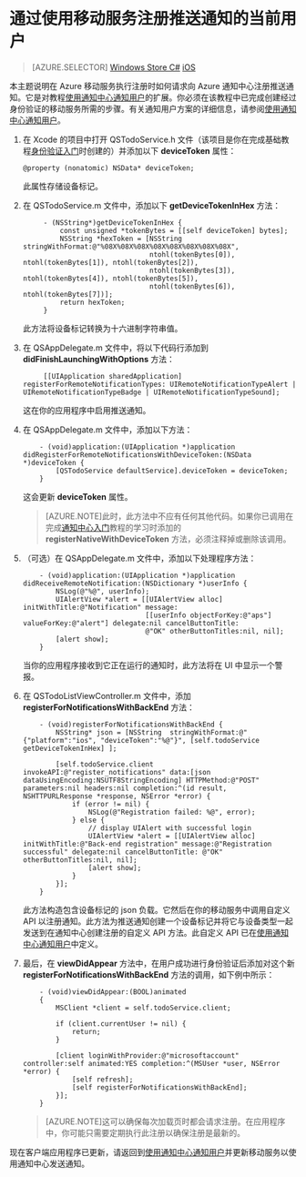 <properties 
	pageTitle="使用移动服务注册推送通知的当前用户 | Windows Azure" 
	description="了解在 Azure 移动服务执行注册时如何在 iOS 应用程序中请求向 Azure 通知中心注册推送通知。" 
	services="notification-hubs" 
	documentationCenter="ios" 
	authors="ysxu" 
	manager="dwrede" 
	editor=""/>

<tags 
	ms.service="mobile-services" 
	ms.date="07/28/2015" 
	wacn.date="12/17/2015"/>

# 通过使用移动服务注册推送通知的当前用户

> [AZURE.SELECTOR]
[Windows Store C#](/documentation/articles/notification-hubs-ios-mobile-services-register-user-push-notifications)
[iOS](/documentation/articles/notification-hubs-ios-aspnet-register-user-push-notifications)

本主题说明在 Azure 移动服务执行注册时如何请求向 Azure 通知中心注册推送通知。它是对教程[使用通知中心通知用户][使用通知中心通知用户]的扩展。你必须在该教程中已完成创建经过身份验证的移动服务所需的步骤。有关通知用户方案的详细信息，请参阅[使用通知中心通知用户][使用通知中心通知用户]。

1.  在 Xcode 的项目中打开 QSTodoService.h 文件（该项目是你在完成基础教程[身份验证入门][身份验证入门]时创建的）并添加以下 **deviceToken** 属性：

		@property (nonatomic) NSData* deviceToken;

 	此属性存储设备标记。

2. 在 QSTodoService.m 文件中，添加以下 **getDeviceTokenInHex** 方法：

			- (NSString*)getDeviceTokenInHex {
			    const unsigned *tokenBytes = [[self deviceToken] bytes];
			    NSString *hexToken = [NSString stringWithFormat:@"%08X%08X%08X%08X%08X%08X%08X%08X",
			                          ntohl(tokenBytes[0]), ntohl(tokenBytes[1]), ntohl(tokenBytes[2]),
			                          ntohl(tokenBytes[3]), ntohl(tokenBytes[4]), ntohl(tokenBytes[5]),
			                          ntohl(tokenBytes[6]), ntohl(tokenBytes[7])];
			    return hexToken;
			}

	此方法将设备标记转换为十六进制字符串值。

3. 在 QSAppDelegate.m 文件中，将以下代码行添加到 **didFinishLaunchingWithOptions** 方法：

			[[UIApplication sharedApplication] registerForRemoteNotificationTypes: UIRemoteNotificationTypeAlert | UIRemoteNotificationTypeBadge | UIRemoteNotificationTypeSound];

	这在你的应用程序中启用推送通知。

4. 	在 QSAppDelegate.m 文件中，添加以下方法：

			- (void)application:(UIApplication *)application didRegisterForRemoteNotificationsWithDeviceToken:(NSData *)deviceToken {
			    [QSTodoService defaultService].deviceToken = deviceToken;
			}

	这会更新 **deviceToken** 属性。

	> [AZURE.NOTE]此时，此方法中不应有任何其他代码。如果你已调用在完成[通知中心入门](/documentation/articles/notification-hubs-ios-get-started)教程的学习时添加的 **registerNativeWithDeviceToken** 方法，必须注释掉或删除该调用。

5.  （可选）在 QSAppDelegate.m 文件中，添加以下处理程序方法：

			- (void)application:(UIApplication *)application didReceiveRemoteNotification:(NSDictionary *)userInfo {
			    NSLog(@"%@", userInfo);
			    UIAlertView *alert = [[UIAlertView alloc] initWithTitle:@"Notification" message:
			                          [[userInfo objectForKey:@"aps"] valueForKey:@"alert"] delegate:nil cancelButtonTitle:
			                          @"OK" otherButtonTitles:nil, nil];
			    [alert show];
			}

    当你的应用程序接收到它正在运行的通知时，此方法将在 UI 中显示一个警报。

6.  在 QSTodoListViewController.m 文件中，添加 **registerForNotificationsWithBackEnd** 方法：

			- (void)registerForNotificationsWithBackEnd {    
			    NSString* json = [NSString  stringWithFormat:@"{"platform":"ios", "deviceToken":"%@"}", [self.todoService getDeviceTokenInHex] ];
			    
			    [self.todoService.client invokeAPI:@"register_notifications" data:[json dataUsingEncoding:NSUTF8StringEncoding] HTTPMethod:@"POST" parameters:nil headers:nil completion:^(id result, NSHTTPURLResponse *response, NSError *error) {
			        if (error != nil) {
			            NSLog(@"Registration failed: %@", error);
			        } else {
			            // display UIAlert with successful login
			            UIAlertView *alert = [[UIAlertView alloc] initWithTitle:@"Back-end registration" message:@"Registration successful" delegate:nil cancelButtonTitle: @"OK" otherButtonTitles:nil, nil];
			            [alert show];
			        }
			    }];
			}

    此方法构造包含设备标记的 json 负载。它然后在你的移动服务中调用自定义 API 以注册通知。此方法为推送通知创建一个设备标记并将它与设备类型一起发送到在通知中心创建注册的自定义 API 方法。此自定义 API 已在[使用通知中心通知用户][使用通知中心通知用户]中定义。

7.	最后，在 **viewDidAppear** 方法中，在用户成功进行身份验证后添加对这个新 **registerForNotificationsWithBackEnd** 方法的调用，如下例中所示：
	
			- (void)viewDidAppear:(BOOL)animated
			{
			    MSClient *client = self.todoService.client;
			
			    if (client.currentUser != nil) {
			        return;
			    }
			    
			    [client loginWithProvider:@"microsoftaccount" controller:self animated:YES completion:^(MSUser *user, NSError *error) {
			        [self refresh];
			        [self registerForNotificationsWithBackEnd];
			    }];
			}

	> [AZURE.NOTE]这可以确保每次加载页时都会请求注册。在应用程序中，你可能只需要定期执行此注册以确保注册是最新的。
	
现在客户端应用程序已更新，请返回到[使用通知中心通知用户]并更新移动服务以使用通知中心发送通知。

<!-- Anchors. --> 

<!-- Images. --> 

<!-- URLs. -->
[使用通知中心通知用户]: /documentation/articles/notification-hubs-aspnet-backend-ios-notify-users
[身份验证入门]:/documentation/articles/mobile-services-dotnet-backend-ios-get-started-users

[Azure Management Portal]: https://manage.windowsazure.cn/
[Get Started with Notification Hubs]: /documentation/articles/notification-hubs-ios-get-started/

<!---HONumber=Mooncake_1207_2015-->
